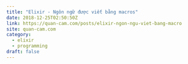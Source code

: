```yaml
---
title: "Elixir - Ngôn ngữ được viết bằng macros"
date: 2018-12-25T02:50:50Z
link: https://quan-cam.com/posts/elixir-ngon-ngu-viet-bang-macro
site: quan-cam.com
category:
  - elixir
  - programming
draft: false
---
```

